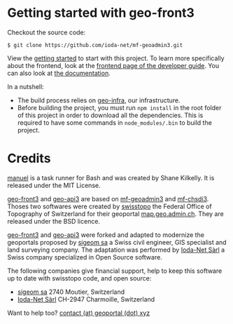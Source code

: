 # Getting started with geo-front3

Checkout the source code:

    $ git clone https://github.com/ioda-net/mf-geoadmin3.git

View the [getting started](https://docs.geoportal.xyz/getting-started.html) to start with this project. To learn more specifically about the frontend, look at the [frontend page of the developer guide](https://docs.geoportal.xyz/dev/front.html). You can also look at [the documentation](https://docs.geoportal.xyz/).

In a nutshell:

- The build process relies on [geo-infra](https://github.com/ioda-net/geo-infra), our infrastructure.
- Before building the project, you must run `npm install` in the root folder of this project in order to download all the dependencies. This is required to have some commands in `node_modules/.bin` to build the project.


# Credits

[manuel](https://github.com/ShaneKilkelly/manuel) is a task runner for Bash and was created by Shane Kilkelly. It is released under the MIT License.

[geo-front3](https://github.com/ioda-net/geo-front3) and [geo-api3](https://github.com/ioda-net/geo-api3) are based on [mf-geoadmin3](https://github.com/geoadmin/mf-geoadmin3) and [mf-chsdi3](https://github.com/geoadmin/mf-chsdi3).
Thoses two softwares were created by [swisstopo](https://www.swisstopo.admin.ch/) the Federal Office of Topography of Switzerland for their geoportal [map.geo.admin.ch](https://map.geo.admin.ch).
They are released under the BSD licence.

[geo-front3](https://github.com/ioda-net/geo-front3) and [geo-api3](https://github.com/ioda-net/geo-api3) were forked and adapted to modernize the geoportals proposed by [sigeom sa](https://www.sigeom.ch/) a Swiss civil engineer, GIS specialist and land surveying company.
The adaptation was performed by [Ioda-Net Sàrl](https://ioda-net.ch/) a Swiss company specialized in Open Source software.

The following companies give financial support, help to keep this software up to date with swisstopo code, and open source:
- [sigeom sa](https://www.sigeom.ch) 2740 Moutier, Switzerland
- [Ioda-Net Sàrl](https://ioda-net.ch/) CH-2947 Charmoille, Switzerland

Want to help too? [contact (at) geoportal (dot) xyz](mailto:contact(at)geoportal.xyz)
